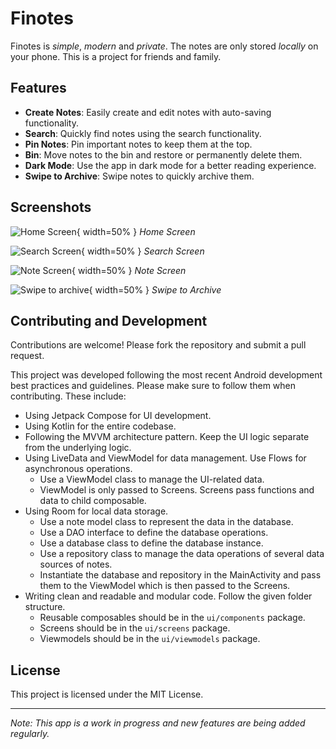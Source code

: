 # Finotes

Finotes is *simple*, *modern* and *private*.
The notes are only stored *locally* on your phone.
This is a project for friends and family.


## Features

- **Create Notes**: Easily create and edit notes with auto-saving functionality.
- **Search**: Quickly find notes using the search functionality.
- **Pin Notes**: Pin important notes to keep them at the top.
- **Bin**: Move notes to the bin and restore or permanently delete them.
- **Dark Mode**: Use the app in dark mode for a better reading experience.
- **Swipe to Archive**: Swipe notes to quickly archive them.


## Screenshots

![Home Screen](screenshots/Home_Screen.png){ width=50% }
*Home Screen*

![Search Screen](screenshots/Search_Screen.png){ width=50% }
*Search Screen*

![Note Screen](screenshots/Note_Screen.png){ width=50% }
*Note Screen*

![Swipe to archive](screenshots/Swipe_to_Archive.png){ width=50% }
*Swipe to Archive*


## Contributing and Development

Contributions are welcome! Please fork the repository and submit a pull request.

This project was developed following the most recent Android development best practices and guidelines. Please make sure to follow them when contributing.
These include:
- Using Jetpack Compose for UI development.
- Using Kotlin for the entire codebase.
- Following the MVVM architecture pattern. Keep the UI logic separate from the underlying logic.
- Using LiveData and ViewModel for data management. Use Flows for asynchronous operations.
    - Use a ViewModel class to manage the UI-related data.
    - ViewModel is only passed to Screens. Screens pass functions and data to child composable.
- Using Room for local data storage.
    - Use a note model class to represent the data in the database.
    - Use a DAO interface to define the database operations.
    - Use a database class to define the database instance.
    - Use a repository class to manage the data operations of several data sources of notes.
    - Instantiate the database and repository in the MainActivity and pass them to the ViewModel which is then passed to the Screens.
- Writing clean and readable and modular code. Follow the given folder structure.
    - Reusable composables should be in the `ui/components` package.
    - Screens should be in the `ui/screens` package.
    - Viewmodels should be in the `ui/viewmodels` package.


## License

This project is licensed under the MIT License.

---

*Note: This app is a work in progress and new features are being added regularly.*